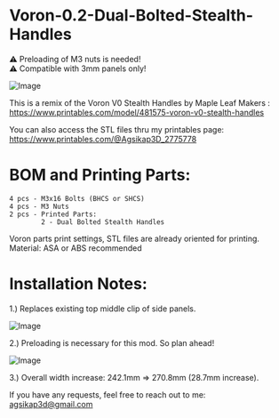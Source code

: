 # Voron-0.2-Dual-Bolted-Stealth-Handles
:warning: Preloading of M3 nuts is needed!  
:warning: Compatible with 3mm panels only!

![Image](https://github.com/user-attachments/assets/1de26b08-b639-48dd-b7e4-f878b115a023)

This is a remix of the Voron V0 Stealth Handles by Maple Leaf Makers :  
https://www.printables.com/model/481575-voron-v0-stealth-handles

You can also access the STL files thru my printables page:  
https://www.printables.com/@Agsikap3D_2775778

# BOM and Printing Parts:  
```
4 pcs - M3x16 Bolts (BHCS or SHCS)  
4 pcs - M3 Nuts  
2 pcs - Printed Parts:
        2 - Dual Bolted Stealth Handles 
```
Voron parts print settings, STL files are already oriented for printing.  
Material: ASA or ABS recommended

# Installation Notes:  
1.) Replaces existing top middle clip of side panels.  

![Image](https://github.com/user-attachments/assets/abeebc79-d3d3-4485-96e5-70c4b3a48598)

2.) Preloading is necessary for this mod. So plan ahead!  

![Image](https://github.com/user-attachments/assets/7751a07e-fa55-469f-ae2d-84a9a7fa1b01)

3.) Overall width increase: 242.1mm => 270.8mm (28.7mm increase).  

If you have any requests, feel free to reach out to me:  
agsikap3d@gmail.com
